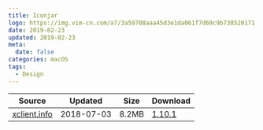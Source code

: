 ```yaml
---
title: Iconjar
logo: https://img.vim-cn.com/a7/3a59708aaa45d3e1da061f7d69c9b738520171.png
date: 2019-02-23
updated: 2019-02-23
meta:
  date: false
categories: macOS
tags:
  - Design
---
```



| Source                                  | Updated   | Size | Download                                               |
| ----------------------------------------- | ---------- | -------- | ------------------------------------------------------------ |
| <div class="unknown">[xclient.info](http://xclient.info/s/iconjar.html)</div> | 2018-07-03 | 8.2MB   | [1.10.1](https://img.vim-cn.com/1c/5a2f2a6440ddc7f419c8fe280e9d14294fadc6.zip) |
